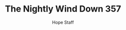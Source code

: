 ---
image: /assets/img/nwd/357_nwd_psalm_19_14_niv.png
title: The Nightly Wind Down 357
number: 357
categories:
  - The Nightly Wind Down
author: Hope Staff
notes: The Nightly Wind Down 357
embed: >-
  EMBED_GOES_HERE
transcript: >-
  SOME LINES OF TEXT START HERE
---